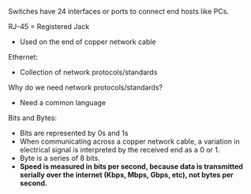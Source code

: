 Switches have 24 interfaces or ports to connect end hosts like PCs. 

RJ-45 = Registered Jack
- Used on the end of copper network cable

Ethernet:
- Collection of network protocols/standards

Why do we need network protocols/standards?
- Need a common language

Bits and Bytes:
- Bits are represented by 0s and 1s
- When communicating across a copper network cable, a variation in electrical signal is interpreted by the received end as a 0 or 1. 
- Byte is a series of 8 bits.
- **Speed is measured in bits per second, because data is transmitted serially over the internet (Kbps, Mbps, Gbps, etc), not bytes per second.**